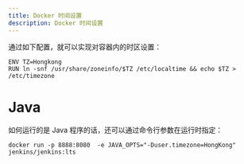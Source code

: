 ```yaml
---
title: Docker 时间设置
description: Docker 时间设置
---
```


通过如下配置，就可以实现对容器内的时区设置：

```
ENV TZ=Hongkong
RUN ln -snf /usr/share/zoneinfo/$TZ /etc/localtime && echo $TZ > /etc/timezone
```

# Java

如何运行的是 Java 程序的话，还可以通过命令行参数在运行时指定：

`docker run -p 8888:8080  -e JAVA_OPTS="-Duser.timezone=HongKong" jenkins/jenkins:lts`